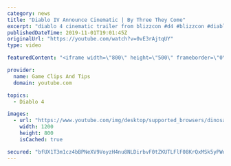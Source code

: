 ```yaml
---
category: news
title: "Diablo IV Announce Cinematic | By Three They Come"
excerpt: "diablo 4 cinematic trailer from blizzcon #d4 #blizzcon #diablo."
publishedDateTime: 2019-11-01T19:01:45Z
originalUrl: "https://youtube.com/watch?v=0vE3rAjtqUY"
type: video

featuredContent: "<iframe width=\"800\" height=\"500\" frameborder=\"0\" src=\"https://www.youtube.com/embed/0vE3rAjtqUY\" allow=\"accelerometer; autoplay; encrypted-media; gyroscope; picture-in-picture\" allowfullscreen></iframe>"

provider:
  name: Game Clips And Tips
  domain: youtube.com

topics:
  - Diablo 4

images:
  - url: "https://www.youtube.com/img/desktop/supported_browsers/dinosaur.png"
    width: 1200
    height: 800
    isCached: true

secured: "bfUX1T3m1cz4bBPNeXV9VoyzH4nu8NLDirbvF0tZKUTLFlF08KrQxMSk5yPWo/KuyCPEqlXE7wMWvTrk6OKeExQAolq2Kfggp+pYH0oApbE7cpDqp1uSGIV27DXSsN37nKE4pEBBna1jTvHnCAAnelS3nifNoWSBbF5psT9ZF/hkUr6KT+aQjbrmS1SfqsF8N9bwdv+fKDKnmWDmGb8GD2yZt7Hx1mlxbOqo7SlyNN8a1PNuC2VUBwlFH2toVhGck2z/Y06y3PTlSMTZuNKSW7qJ06zH1MmoqnujgIl6IXz03TUFG5knPaa/VqWJIxm00Wn2TUxiUL0ahAgH4ZoHuA8iOS2VTHmd5o2hF7y6i38Rb9Ri5md1bqksKhQoLevXNvw3rNgRg24nUiGzLYoeyg==;zdJr6k8K+9/7xH61x7+diA=="
---
```


